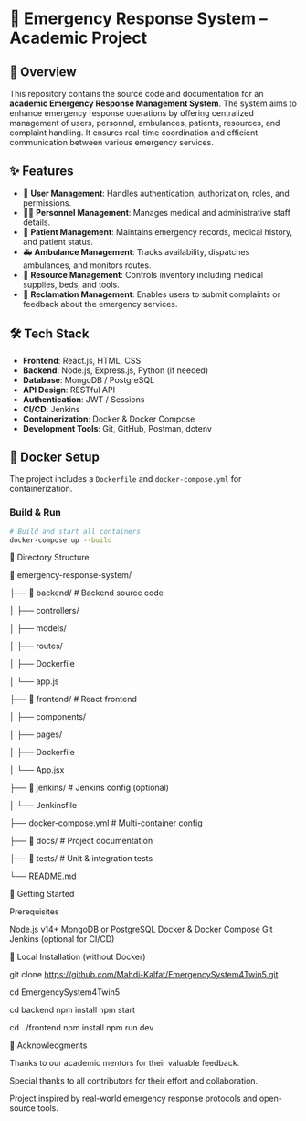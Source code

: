 # 🚨 Emergency Response System – Academic Project

## 📘 Overview

This repository contains the source code and documentation for an **academic Emergency Response Management System**. The system aims to enhance emergency response operations by offering centralized management of users, personnel, ambulances, patients, resources, and complaint handling. It ensures real-time coordination and efficient communication between various emergency services.

## ✨ Features

- 🔐 **User Management**: Handles authentication, authorization, roles, and permissions.
- 👨‍⚕️ **Personnel Management**: Manages medical and administrative staff details.
- 🏥 **Patient Management**: Maintains emergency records, medical history, and patient status.
- 🚑 **Ambulance Management**: Tracks availability, dispatches ambulances, and monitors routes.
- 🧰 **Resource Management**: Controls inventory including medical supplies, beds, and tools.
- 📝 **Reclamation Management**: Enables users to submit complaints or feedback about the emergency services.

## 🛠 Tech Stack

- **Frontend**: React.js, HTML, CSS
- **Backend**: Node.js, Express.js, Python (if needed)
- **Database**: MongoDB / PostgreSQL
- **API Design**: RESTful API
- **Authentication**: JWT / Sessions
- **CI/CD**: Jenkins
- **Containerization**: Docker & Docker Compose
- **Development Tools**: Git, GitHub, Postman, dotenv

## 🐳 Docker Setup

The project includes a `Dockerfile` and `docker-compose.yml` for containerization.

### Build & Run

```bash
# Build and start all containers
docker-compose up --build
```
📁 Directory Structure

📂 emergency-response-system/

├── 📁 backend/              # Backend source code

│   ├── controllers/

│   ├── models/

│   ├── routes/

│   ├── Dockerfile

│   └── app.js

├── 📁 frontend/             # React frontend

│   ├── components/

│   ├── pages/

│   ├── Dockerfile

│   └── App.jsx

├── 📁 jenkins/              # Jenkins config (optional)

│   └── Jenkinsfile

├── docker-compose.yml      # Multi-container config

├── 📁 docs/                 # Project documentation

├── 📁 tests/                # Unit & integration tests

└── README.md

🚀 Getting Started

Prerequisites

Node.js v14+
MongoDB or PostgreSQL
Docker & Docker Compose
Git
Jenkins (optional for CI/CD)

🚀 Local Installation (without Docker)

git clone https://github.com/Mahdi-Kalfat/EmergencySystem4Twin5.git

cd EmergencySystem4Twin5

cd backend
npm install
npm start

cd ../frontend
npm install
npm run dev

🙏 Acknowledgments

Thanks to our academic mentors for their valuable feedback.

Special thanks to all contributors for their effort and collaboration.

Project inspired by real-world emergency response protocols and open-source tools.
